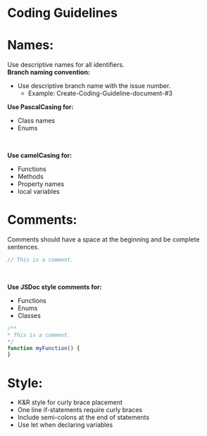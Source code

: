 # Coding Guidelines

# Names:

Use descriptive names for all identifiers.
<br>
**Branch naming convention:**

* Use descriptive branch name with the issue number.
    * Example: Create-Coding-Guideline-document-#3

**Use PascalCasing for:**
<br>
* Class names
* Enums
<br>

**Use camelCasing for:**
<br>
* Functions
* Methods
* Property names
* local variables

# Comments:
Comments should have a space at the beginning and be complete sentences.
```js
// This is a comment. 
``` 
<br>

**Use JSDoc style comments for:** 
<br>
* Functions
* Enums
* Classes

```js
/**
* This is a comment.
*/
function myFunction() {
}
```

# Style:

* K&R style for curly brace placement
* One line if-statements require curly braces
* Include semi-colons at the end of statements
* Use let when declaring variables